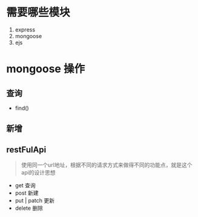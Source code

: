 # 需要哪些模块

1. express
2. mongoose
3. ejs

# mongoose 操作

## 查询

  - find()

## 新增


## restFulApi

> 使用同一个url地址，根据不同的请求方式来做得不同的功能点，就是这个api的设计思想

- get  查询
- post 新建
- put | patch 更新
- delete 删除
